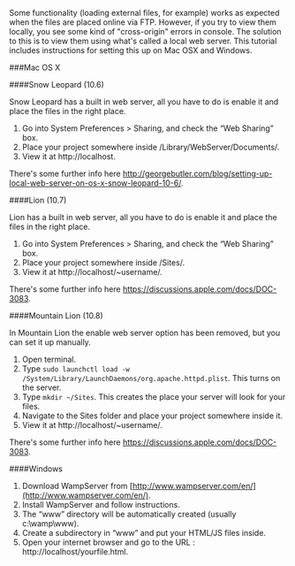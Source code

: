 Some functionality (loading external files, for example) works as expected when the files are placed online via FTP. However, if you try to view them locally, you see some kind of "cross-origin" errors in console. The solution to this is to view them using what's called a local web server. This tutorial includes instructions for setting this up on Mac OSX and Windows.

###Mac OS X

####Snow Leopard (10.6)

Snow Leopard has a built in web server, all you have to do is enable it and place the files in the right place.

1. Go into Sys­tem Pref­er­ences > Shar­ing, and check the “Web Shar­ing” box.
2. Place your project somewhere inside /Library/WebServer/Documents/.
3. View it at http://localhost.

There's some further info here http://georgebutler.com/blog/setting-up-local-web-server-on-os-x-snow-leopard-10-6/.


####Lion (10.7)

Lion has a built in web server, all you have to do is enable it and place the files in the right place.

1. Go into Sys­tem Pref­er­ences > Shar­ing, and check the “Web Shar­ing” box.
2. Place your project somewhere inside /Sites/.
3. View it at http://localhost/~username/.

There's some further info here https://discussions.apple.com/docs/DOC-3083.


####Mountain Lion (10.8)

In Mountain Lion the enable web server option has been removed, but you can set it up manually.

1. Open terminal.
2. Type ```sudo launchctl load -w /System/Library/LaunchDaemons/org.apache.httpd.plist```. This turns on the server.
2. Type ```mkdir ~/Sites```. This creates the place your server will look for your files.
3. Navigate to the Sites folder and place your project somewhere inside it.
3. View it at http://localhost/~username/.

There's some further info here https://discussions.apple.com/docs/DOC-3083.


####Windows

1. Download WampServer from [http://www.wampserver.com/en/](http://www.wampserver.com/en/).
2. Install WampServer and follow instructions.
3. The “www” directory will be automatically created (usually c:\wamp\www).
4. Create a subdirectory in “www” and put your HTML/JS files inside.
5. Open your internet browser and go to the URL : http://localhost/yourfile.html.

